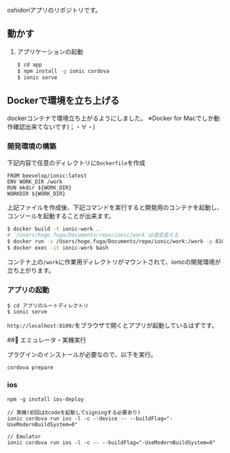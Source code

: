 oshidoriアプリのリポジトリです。

## 動かす


1. アプリケーションの起動

   ```bash
   $ cd app
   $ npm install -g ionic cordova
   $ ionic serve
   ```


## Dockerで環境を立ち上げる

dockerコンテナで環境立ち上がるようにしました。
※Docker for Macでしか動作確認出来てないです(；・∀・)

### 開発環境の構築
下記内容で任意のディレクトリに`Dockerfile`を作成

``` docker
FROM beevelop/ionic:latest
ENV WORK_DIR /work
RUN mkdir ${WORK_DIR}
WORKDIR ${WORK_DIR}
```

上記ファイルを作成後、下記コマンドを実行すると開発用のコンテナを起動し、コンソールを起動することが出来ます。
``` bash
$ docker build -t ionic-work .
# `/Users/hoge.fuga/Documents/repo/ionic/work`は適宜変える
$ docker run -v /Users/hoge.fuga/Documents/repo/ionic/work:/work -p 8100:8100 -d -it --name ionic-work ionic-work
$ docker exec -it ionic-work bash
```

コンテナ上の`/work`に作業用ディレクトリがマウントされて、ionicの開発環境が立ち上がります。

### アプリの起動

```
$ cd アプリのルートディレクトリ
$ ionic serve
```
`http://localhost:8100/`をブラウザで開くとアプリが起動しているはずです。


## エミュレータ・実機実行

プラグインのインストールが必要なので、以下を実行。
```
cordova prepare
```

### ios

```
npm -g install ios-deploy
```


```
// 実機(初回はXcodeを起動してsigningする必要あり)
ionic cordova run ios -l -c --device -- --buildFlag="-UseModernBuildSystem=0"

// Emulator
ionic cordova run ios -l -c -- --buildFlag="-UseModernBuildSystem=0"
```
